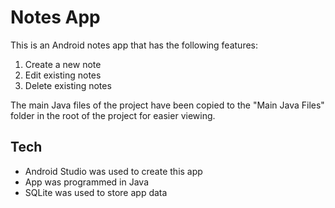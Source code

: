 # Notes App

This is an Android notes app that has the following features:
1. Create a new note
2. Edit existing notes
3. Delete existing notes 

The main Java files of the project have been copied to the "Main Java Files" folder in the root of the project for easier viewing. 

## Tech
- Android Studio was used to create this app
- App was programmed in Java
- SQLite was used to store app data

